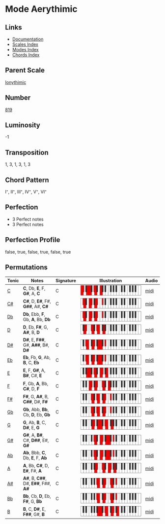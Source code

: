 # Mode Aerythimic

## Links

- [Documentation](README.md)
- [Scales Index](Scales.md)
- [Modes Index](Modes.md)
- [Chords Index](Chords.md)

## Parent Scale

[Ionythimic](ScaleIonythimic.md)

## Number

[819](https://ianring.com/musictheory/scales/819)

## Luminosity

-1

## Transposition

1, 3, 1, 3, 1, 3

## Chord Pattern

I⁺, II⁺, III⁺, IV⁺, V⁺, VI⁺

## Perfection

- 3 Perfect notes
- 3 Perfect notes

## Perfection Profile

false, true, false, true, false, true

## Permutations

| Tonic | Notes | Signature | Illustration | Audio |
|-------|-------|-----------|--------------|-------|
| [C](ModeCNaturalAerythimic.md) | **C**, Db, **E**, F, **G#**, A, **C** | C | ![CNaturalAerythimic](ModeCNaturalAerythimic.png) | [midi](https://github.com/edipermadi/music/blob/main/docs/ModeCNaturalAerythimic.mid?raw=true) |
| [C#](ModeCSharpAerythimic.md) | **C#**, D, **E#**, F#, **G##**, A#, **C#** | C | ![CSharpAerythimic](ModeCSharpAerythimic.png) | [midi](https://github.com/edipermadi/music/blob/main/docs/ModeCSharpAerythimic.mid?raw=true) |
| [Db](ModeDFlatAerythimic.md) | **Db**, Ebb, **F**, Gb, **A**, Bb, **Db** | C | ![DFlatAerythimic](ModeDFlatAerythimic.png) | [midi](https://github.com/edipermadi/music/blob/main/docs/ModeDFlatAerythimic.mid?raw=true) |
| [D](ModeDNaturalAerythimic.md) | **D**, Eb, **F#**, G, **A#**, B, **D** | C | ![DNaturalAerythimic](ModeDNaturalAerythimic.png) | [midi](https://github.com/edipermadi/music/blob/main/docs/ModeDNaturalAerythimic.mid?raw=true) |
| [D#](ModeDSharpAerythimic.md) | **D#**, E, **F##**, G#, **A##**, B#, **D#** | C | ![DSharpAerythimic](ModeDSharpAerythimic.png) | [midi](https://github.com/edipermadi/music/blob/main/docs/ModeDSharpAerythimic.mid?raw=true) |
| [Eb](ModeEFlatAerythimic.md) | **Eb**, Fb, **G**, Ab, **B**, C, **Eb** | C | ![EFlatAerythimic](ModeEFlatAerythimic.png) | [midi](https://github.com/edipermadi/music/blob/main/docs/ModeEFlatAerythimic.mid?raw=true) |
| [E](ModeENaturalAerythimic.md) | **E**, F, **G#**, A, **B#**, C#, **E** | C | ![ENaturalAerythimic](ModeENaturalAerythimic.png) | [midi](https://github.com/edipermadi/music/blob/main/docs/ModeENaturalAerythimic.mid?raw=true) |
| [F](ModeFNaturalAerythimic.md) | **F**, Gb, **A**, Bb, **C#**, D, **F** | C | ![FNaturalAerythimic](ModeFNaturalAerythimic.png) | [midi](https://github.com/edipermadi/music/blob/main/docs/ModeFNaturalAerythimic.mid?raw=true) |
| [F#](ModeFSharpAerythimic.md) | **F#**, G, **A#**, B, **C##**, D#, **F#** | C | ![FSharpAerythimic](ModeFSharpAerythimic.png) | [midi](https://github.com/edipermadi/music/blob/main/docs/ModeFSharpAerythimic.mid?raw=true) |
| [Gb](ModeGFlatAerythimic.md) | **Gb**, Abb, **Bb**, Cb, **D**, Eb, **Gb** | C | ![GFlatAerythimic](ModeGFlatAerythimic.png) | [midi](https://github.com/edipermadi/music/blob/main/docs/ModeGFlatAerythimic.mid?raw=true) |
| [G](ModeGNaturalAerythimic.md) | **G**, Ab, **B**, C, **D#**, E, **G** | C | ![GNaturalAerythimic](ModeGNaturalAerythimic.png) | [midi](https://github.com/edipermadi/music/blob/main/docs/ModeGNaturalAerythimic.mid?raw=true) |
| [G#](ModeGSharpAerythimic.md) | **G#**, A, **B#**, C#, **D##**, E#, **G#** | C | ![GSharpAerythimic](ModeGSharpAerythimic.png) | [midi](https://github.com/edipermadi/music/blob/main/docs/ModeGSharpAerythimic.mid?raw=true) |
| [Ab](ModeAFlatAerythimic.md) | **Ab**, Bbb, **C**, Db, **E**, F, **Ab** | C | ![AFlatAerythimic](ModeAFlatAerythimic.png) | [midi](https://github.com/edipermadi/music/blob/main/docs/ModeAFlatAerythimic.mid?raw=true) |
| [A](ModeANaturalAerythimic.md) | **A**, Bb, **C#**, D, **E#**, F#, **A** | C | ![ANaturalAerythimic](ModeANaturalAerythimic.png) | [midi](https://github.com/edipermadi/music/blob/main/docs/ModeANaturalAerythimic.mid?raw=true) |
| [A#](ModeASharpAerythimic.md) | **A#**, B, **C##**, D#, **E##**, F##, **A#** | C | ![ASharpAerythimic](ModeASharpAerythimic.png) | [midi](https://github.com/edipermadi/music/blob/main/docs/ModeASharpAerythimic.mid?raw=true) |
| [Bb](ModeBFlatAerythimic.md) | **Bb**, Cb, **D**, Eb, **F#**, G, **Bb** | C | ![BFlatAerythimic](ModeBFlatAerythimic.png) | [midi](https://github.com/edipermadi/music/blob/main/docs/ModeBFlatAerythimic.mid?raw=true) |
| [B](ModeBNaturalAerythimic.md) | **B**, C, **D#**, E, **F##**, G#, **B** | C | ![BNaturalAerythimic](ModeBNaturalAerythimic.png) | [midi](https://github.com/edipermadi/music/blob/main/docs/ModeBNaturalAerythimic.mid?raw=true) |

